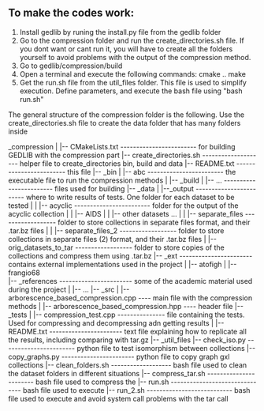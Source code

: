## To make the codes work:
1. Install gedlib by runing the install.py file from the gedlib folder
2. Go to the compression folder and run the create_directories.sh file. If you dont want or cant run it, you will have to create all the folders yourself to avoid problems with the output of the compression method.
3. Go to gedlib/compression/build
4. Open a terminal and execute the following commands:
	cmake ..
	make
5. Get the run.sh file from the util_files folder. This file is used to simplify execution. Define parameters, and execute the bash file using "bash run.sh"


The general structure of the compression folder is the following. Use the create_directories.sh file to create the data folder that has many folders inside

_compression
|
|-- CMakeLists.txt		------------------------ for building GEDLIB with the compression part
|-- create_directories.sh	-------------------- helper file to create_directories bin, build and data
|-- README.txt			------------------------ this file
|-- _bin
|	|-- abc				------------------------ the executable file to run the compression methods
|
|-- _build
|	|-- ...				------------------------ files used for building
|-- _data
|   |--_output			------------------------ where to write results of tests. One folder for each dataset to be tested
|	|	|-- acyclic 	------------------------ folder for the output of the acyclic collection
|	|	|-- AIDS
|	|	|-- other datasets ...
|	|	|-- separate_files   ------------------ folder to store collections in separate files format, and their .tar.bz files
|	|	|-- separate_files_2 ------------------ folder to store collections in separate files (2) format, and their .tar.bz files
|	|-- orig_datasets_to_tar ------------------ folder to store copies of the collections and compress them using .tar.bz
|-- _ext				----------------------- contains external implementations used in the project
|	|-- atofigh
|	|-- frangio68	
|-- _references			----------------------- some of the academic material used during the project
|	|-- ...
|-- _src
|	|-- arborescence_based_compression.cpp ---- main file with the compression methods
|	|-- arborescence_based_compression.hpp ---- header file
|-- _tests
|	|-- compression_test.cpp	--------------- file containing the tests. Used for compressing and decompressing adn getting results
|	|-- README.txt		----------------------- text file explaining how to replicate all the results, including comparing with tar.gz
|-- _util_files
	|-- check_iso.py	----------------------- python file to test isomorphism between collections
	|-- copy_graphs.py	----------------------- python file to copy graph gxl collections
	|-- clean_folders.sh	------------------- bash file used to clean the dataset folders in different situations
	|-- compress_tar.sh	----------------------- bash file used to compress the
	|-- run.sh	------------------------------- bash file used to execute
	|-- run_2.sh	--------------------------- bash file used to execute and avoid system call problems with the tar call




